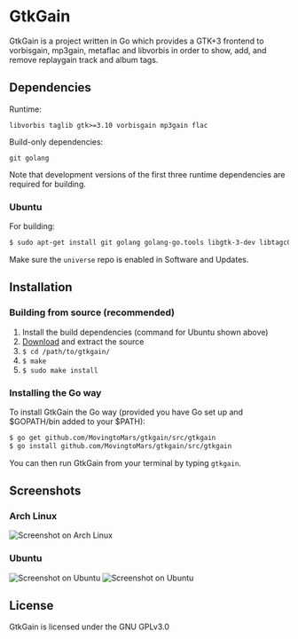 GtkGain
=======

GtkGain is a project written in Go which provides a GTK+3 frontend to vorbisgain, mp3gain, metaflac and libvorbis in order to show, add, and remove replaygain track and album tags.

## Dependencies

Runtime:
```
libvorbis taglib gtk>=3.10 vorbisgain mp3gain flac
```

Build-only dependencies:
```
git golang
```

Note that development versions of the first three runtime dependencies are required for building.

### Ubuntu

For building:

```bash
$ sudo apt-get install git golang golang-go.tools libgtk-3-dev libtagc0-dev libvorbis-dev mp3gain flac vorbisgain
```

Make sure the `universe` repo is enabled in Software and Updates.

## Installation

### Building from source (recommended)

1. Install the build dependencies (command for Ubuntu shown above)
2. [Download](https://github.com/MovingtoMars/gtkgain/archive/master.zip) and extract the source
3. `$ cd /path/to/gtkgain/`
4. `$ make`
5. `$ sudo make install`

### Installing the Go way

To install GtkGain the Go way (provided you have Go set up and $GOPATH/bin added to your $PATH):
```bash
$ go get github.com/MovingtoMars/gtkgain/src/gtkgain
$ go install github.com/MovingtoMars/gtkgain/src/gtkgain
```

You can then run GtkGain from your terminal by typing `gtkgain`.

## Screenshots

### Arch Linux

![Screenshot on Arch Linux](http://i.imgur.com/GMFJvmU.png "Arch Linux")

### Ubuntu

![Screenshot on Ubuntu](http://i.imgur.com/vXEbuws.png "Ubuntu")
![Screenshot on Ubuntu](http://i.imgur.com/77MIanW.png "Ubuntu")

## License

GtkGain is licensed under the GNU GPLv3.0
